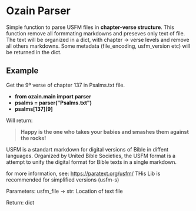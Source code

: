 
# Ozain Parser
Simple function to parse USFM files in **chapter-verse structure**.
This function remove all formmating markdowns and preseves only text of file.
The text will be organized in a dict, with chapter -> verse levels and remove all others markdowns.
Some metadata (file_encoding, usfm_version etc) will be returned in the dict.

## Example
Get the 9º verse of chapter 137 in Psalms.txt file.
- **from ozain.main import parser**
- **psalms = parser("Psalms.txt")**
- **psalms[137][9]**

Will return:
> **Happy is the one who takes your babies and smashes them against the rocks!**

USFM is a standart markdown for digital versions of Bible in diffent languages.
Organized by United Bible Societies, the USFM format is a attempt to unify the digital format for Bible texts in a single markdown.

for more information, see: https://paratext.org/usfm/
THis Lib is recommended for simplified versions (usfm-s)

Parameters:
usfm_file -> str:
    Location of text file

Return:
    dict

